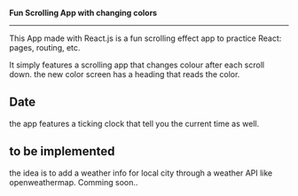 **Fun Scrolling App with changing colors**
**************************************
This App made with React.js is a fun scrolling effect app to practice React: pages, routing, etc.

It simply features a scrolling app that changes colour after each scroll down. the new color screen has a heading that reads the color.

Date
----
the app features a ticking clock that tell you the current time as well.

to be implemented
-----------------
the idea is to add a weather info for local city through a weather API like openweathermap. Comming soon..